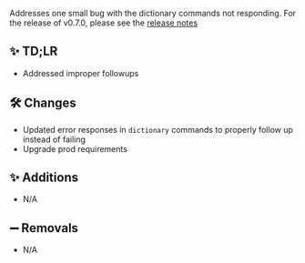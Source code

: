 Addresses one small bug with the dictionary commands not responding. For the release of v0.7.0, please see the [release notes](https://github.com/No767/Catherine-Chan/releases/tag/v0.7.0)

## ✨ TD;LR

- Addressed improper followups

## 🛠️ Changes

- Updated error responses in `dictionary` commands to properly follow up instead of failing
- Upgrade prod requirements

## ✨ Additions

- N/A
## ➖ Removals

- N/A